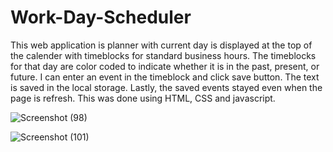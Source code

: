 # Work-Day-Scheduler

This web application is planner with current day is displayed at the top of the calender with timeblocks for standard business hours.
The timeblocks for that day are color coded to indicate whether it is in the past, present, or future. I can enter an event in the timeblock and click save button. The text is saved in the local storage. Lastly, the saved events stayed even when the page is refresh. This was done using HTML, CSS and javascript.


![Screenshot (98)](https://user-images.githubusercontent.com/80432031/149646105-49ddc354-6ed8-4f72-a10a-8cbfdaeff5f8.png)

![Screenshot (101)](https://user-images.githubusercontent.com/80432031/149788354-8b101a14-c7aa-457f-95e8-323945406f02.png)
